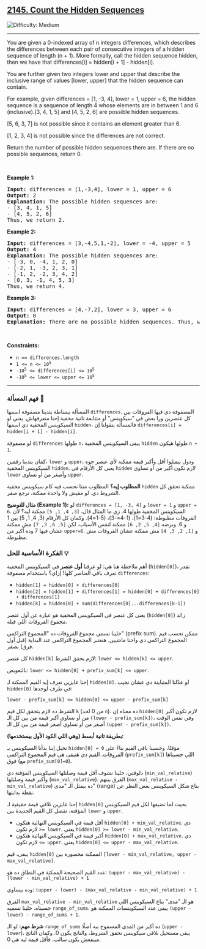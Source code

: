 <h2><a href="https://leetcode.com/problems/count-the-hidden-sequences">2145. Count the Hidden Sequences</a></h2> <img src='https://img.shields.io/badge/Difficulty-Medium-orange' alt='Difficulty: Medium' /><hr><p>You are given a 0-indexed array of n integers differences, which describes the differences between each pair of consecutive integers of a hidden sequence of length (n + 1). More formally, call the hidden sequence hidden, then we have that differences[i] = hidden[i + 1] - hidden[i].</p>
<p>You are further given two integers lower and upper that describe the inclusive range of values [lower, upper] that the hidden sequence can contain.</p>
<p>For example, given differences = [1, -3, 4], lower = 1, upper = 6, the hidden sequence is a sequence of length 4 whose elements are in between 1 and 6 (inclusive).[3, 4, 1, 5] and [4, 5, 2, 6] are possible hidden sequences.</p>
<p>[5, 6, 3, 7] is not possible since it contains an element greater than 6.</p>
<p>[1, 2, 3, 4] is not possible since the differences are not correct.</p>
<p>Return the number of possible hidden sequences there are. If there are no possible sequences, return 0.</p>

<p>&nbsp;</p>
<p><strong class="example">Example 1:</strong></p>

<pre>
<strong>Input:</strong> differences = [1,-3,4], lower = 1, upper = 6
<strong>Output:</strong> 2
<strong>Explanation:</strong> The possible hidden sequences are:
- [3, 4, 1, 5]
- [4, 5, 2, 6]
Thus, we return 2.
</pre>

<p><strong class="example">Example 2:</strong></p>

<pre>
<strong>Input:</strong> differences = [3,-4,5,1,-2], lower = -4, upper = 5
<strong>Output:</strong> 4
<strong>Explanation:</strong> The possible hidden sequences are:
- [-3, 0, -4, 1, 2, 0]
- [-2, 1, -3, 2, 3, 1]
- [-1, 2, -2, 3, 4, 2]
- [0, 3, -1, 4, 5, 3]
Thus, we return 4.
</pre>

<p><strong class="example">Example 3:</strong></p>

<pre>
<strong>Input:</strong> differences = [4,-7,2], lower = 3, upper = 6
<strong>Output:</strong> 0
<strong>Explanation:</strong> There are no possible hidden sequences. Thus, we return 0.
</pre>

<p>&nbsp;</p>
<p><strong>Constraints:</strong></p>

<ul>
    <li><code>n == differences.length</code></li>
    <li><code>1 &lt;= n &lt;= 10<sup>5</sup></code></li>
    <li><code>-10<sup>5</sup> &lt;= differences[i] &lt;= 10<sup>5</sup></code></li>
    <li><code>-10<sup>5</sup> &lt;= lower &lt;= upper &lt;= 10<sup>5</sup></code></li>
</ul>

<hr>

<h3>فهم المسألة 🤔</h3>

<p>المسألة ببساطة بتدينا مصفوفة اسمها <code>differences</code>. المصفوفة دي فيها الفروقات بين كل عنصرين ورا بعض في "سيكوينس" أو متتابعة تانية مخفية إحنا منعرفهاش. يعني لو السيكوينس المخفية دي اسمها <code>hidden</code>، فالمسألة بتقولنا إن <code>differences[i] = hidden[i + 1] - hidden[i]</code>.</p>
<p>لو مصفوفة <code>differences</code> طولها <code>n</code>، يبقى السيكوينس المخفية <code>hidden</code> طولها هيكون <code>n + 1</code>.</p>
<p>كمان بتدينا رقمين، <code>lower</code> و <code>upper</code>، ودول بيمثلوا أقل وأكبر قيمة ممكنة لأي عنصر جوه السيكوينس المخفية <code>hidden</code>. يعني كل الأرقام في <code>hidden</code> لازم تكون أكبر من أو تساوي <code>lower</code> وأصغر من أو تساوي <code>upper</code>.</p>
<p><strong>المطلوب إيه؟</strong> المطلوب مننا نحسب فيه كام سيكوينس مخفية <code>hidden</code> ممكنة تحقق كل الشروط دي. لو مفيش ولا واحدة ممكنة، نرجع صفر.</p>
<p><strong>مثال للتوضيح (Example 1):</strong> لو <code>differences = [1, -3, 4]</code> و <code>lower = 1</code> و <code>upper = 6</code>.
السيكوينس المخفية طولها 4.
زي ما المثال قال، <code>[3, 4, 1, 5]</code> ممكنة ليه؟
لأن الفروقات مظبوطة: (4-3=1)، (1-4=-3)، (5-1=4).
وكمان كل الأرقام (3, 4, 1, 5) بين 1 و 6.
وبرضه <code>[4, 5, 2, 6]</code> ممكنة لنفس الأسباب.
لكن <code>[5, 6, 3, 7]</code> مش ممكنة عشان فيها 7 وده أكبر من <code>upper=6</code>.
و <code>[1, 2, 3, 4]</code> مش ممكنة عشان الفروقات مش مظبوطة.</p>

<h3>الفكرة الأساسية للحل 💡</h3>

<p>أهم ملاحظة هنا هي: لو عرفنا <strong>أول عنصر</strong> في السيكوينس المخفية (<code>hidden[0]</code>)، نقدر نعرف باقي العناصر كلها! إزاي؟ باستخدام مصفوفة <code>differences</code>:</p>
<ul>
    <li><code>hidden[1] = hidden[0] + differences[0]</code></li>
    <li><code>hidden[2] = hidden[1] + differences[1] = hidden[0] + differences[0] + differences[1]</code></li>
    <li><code>hidden[k] = hidden[0] + sum(differences[0]...differences[k-1])</code></li>
</ul>
<p>يعني كل عنصر في السيكوينس المخفية هو عبارة عن أول عنصر (<code>hidden[0]</code>) زائد مجموع الفروقات اللي قبله.</p>
<p>خلينا نسمي مجموع الفروقات ده "المجموع التراكمي" (prefix sum). ممكن نحسب قيم المجموع التراكمي دي واحنا ماشيين. هنعتبر المجموع التراكمي عند البداية (قبل أول فرق) بصفر.</p>
<p>كل عنصر <code>hidden[k]</code> لازم يحقق الشرط: <code>lower <= hidden[k] <= upper</code>.</p>
<p>بالتعويض: <code>lower <= hidden[0] + prefix_sum[k] <= upper</code>.</p>
<p>إحنا عايزين نعرف إيه القيم الممكنة لـ <code>hidden[0]</code>. لو عدّلنا المتباينة دي عشان نجيب <code>hidden[0]</code> في طرف لوحدها:</p>
<p><code>lower - prefix_sum[k] <= hidden[0] <= upper - prefix_sum[k]</code></p>
<p>الشرط ده لازم يتحقق لكل قيم <code>k</code> (من 0 لحد <code>n</code>). ده معناه إن <code>hidden[0]</code> لازم تكون أكبر من أو تساوي أكبر قيمة من بين كل الـ <code>(lower - prefix_sum[k])</code>، وفي نفس الوقت أصغر من أو تساوي أصغر قيمة من بين كل الـ <code>(upper - prefix_sum[k])</code>.</p>

<p><strong>بطريقة تانية أبسط (وهي اللي الكود الأول بيستخدمها):</strong></p>
<p>تخيل إننا بدأنا السيكوينس بـ <code>hidden[0] = 0</code> مؤقتًا، وحسبنا باقي القيم بناءً على الفروقات. القيم دي هتبقى هي قيم المجموع التراكمي (<code>prefix_sum[k]</code>) اللي حسبناها فوق (مع <code>prefix_sum[0]=0</code>).</p>
<p>دلوقتي، خلينا نشوف أقل قيمة وصلتلها السيكوينس المؤقتة دي (<code>min_val_relative</code>) وأكبر قيمة وصلتلها (<code>max_val_relative</code>). الفرق بينهم (<code>max_val_relative - min_val_relative</code>) ده بيمثل الـ "مدى" (range) بتاع شكل السيكوينس بغض النظر عن نقطة بدايتها.</p>
<p>إحنا عايزين نلاقي قيمة حقيقية لـ <code>hidden[0]</code> بحيث لما نضيفها لكل قيم السيكوينس المؤقتة، تفضل كل القيم الجديدة بين <code>lower</code> و <code>upper</code>.</p>
<ul>
    <li>أقل قيمة في السيكوينس النهائية هتكون <code>hidden[0] + min_val_relative</code>. دي لازم تكون <code>>= lower</code>. يعني <code>hidden[0] >= lower - min_val_relative</code>.</li>
    <li>أكبر قيمة في السيكوينس النهائية هتكون <code>hidden[0] + max_val_relative</code>. دي لازم تكون <code><= upper</code>. يعني <code>hidden[0] <= upper - max_val_relative</code>.</li>
</ul>
<p>يبقى، قيم <code>hidden[0]</code> الممكنة محصورة بين <code>[lower - min_val_relative, upper - max_val_relative]</code>.</p>
<p>عدد القيم الصحيحة الممكنة في النطاق ده هو: <code>(upper - max_val_relative) - (lower - min_val_relative) + 1</code></p>
<p>وده بيساوي: <code>(upper - lower) - (max_val_relative - min_val_relative) + 1</code></p>
<p>الفرق <code>max_val_relative - min_val_relative</code> هو الـ "مدى" بتاع السيكوينس اللي حسبناه. خلينا نسميه <code>range_of_sums</code>. يبقى عدد السيكوينسات الممكنة هو <code>(upper - lower) - range_of_sums + 1</code>.</p>
<p><strong>شرط مهم:</strong> لو الـ <code>range_of_sums</code> ده أكبر من المدى المسموح بيه أصلًا (<code>upper - lower</code>)، يبقى مستحيل نلاقي سيكوينس تحقق الشروط، والناتج يكون 0. وكمان الناتج مينفعش يكون سالب، فأقل قيمة ليه هي 0.</p>
